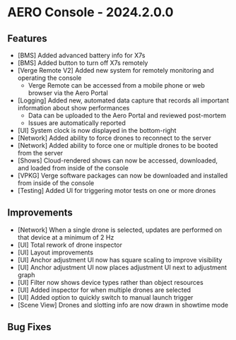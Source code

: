# AERO Console - 2024.2.0.0

## Features

- [BMS] Added advanced battery info for X7s
- [BMS] Added button to turn off X7s remotely
- [Verge Remote V2] Added new system for remotely monitoring and operating the console
  - Verge Remote can be accessed from a mobile phone or web browser via the Aero Portal
- [Logging] Added new, automated data capture that records all important information about show performances
  - Data can be uploaded to the Aero Portal and reviewed post-mortem
  - Issues are automatically reported
- [UI] System clock is now displayed in the bottom-right
- [Network] Added ability to force drones to reconnect to the server
- [Network] Added ability to force one or multiple drones to be booted from the server
- [Shows] Cloud-rendered shows can now be accessed, downloaded, and loaded from inside of the console
- [VPKG] Verge software packages can now be downloaded and installed from inside of the console
- [Testing] Added UI for triggering motor tests on one or more drones

## Improvements

- [Network] When a single drone is selected, updates are performed on that device at a minimum of 2 Hz
- [UI] Total rework of drone inspector
- [UI] Layout improvements
- [UI] Anchor adjustment UI now has square scaling to improve visibility
- [UI] Anchor adjustment UI now places adjustment UI next to adjustment graph
- [UI] Filter now shows device types rather than object resources
- [UI] Added inspector for when multiple drones are selected
- [UI] Added option to quickly switch to manual launch trigger
- [Scene View] Drones and slotting info are now drawn in showtime mode

## Bug Fixes

